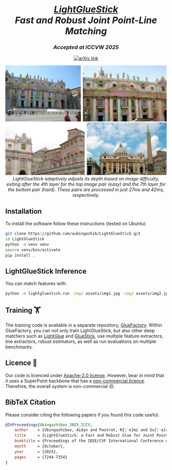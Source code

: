     

<p align="center">
  <h1 align="center"><ins><i>LightGlueStick</i></ins><br><i>Fast and Robust Joint Point-Line Matching</i></h1>
  <h3 align="center"><i>Accepted at ICCVW 2025</i></h3>
  <p align="center">
    <a href="https://arxiv.org/abs/2510.16438" target="_blank">
      <img src="https://img.shields.io/badge/arXiv-2510.16438-b31b1b.svg?logo=arxiv&logoColor=white" alt="arXiv link">
    </a>
  </p>
</p>


<div align="center">
  <img src="assets/viz_4th_layer_exit_lines.png" alt="4th Layer Exit Lines" width="700">
  <br>
  <img src="assets/viz_7th_layer_exit_lines.png" alt="7th Layer Exit Lines" width="700">
</div>

<div align="center" style="max-width:800px; margin:auto;">
  <i>LightGlueStick adaptively adjusts its depth based on image difficulty, exiting after the 4th layer for the top image pair (easy) and the 7th layer for the bottom pair (hard). These pairs are processed in just 27ms and 42ms, respectively.</i>
</div>

## Installation
To install the software follow these instructions (tested on Ubuntu)
```bash
git clone https://github.com/aubingazhib/LightGlueStick.git
cd LightGlueStick
python -m venv venv
source venv/bin/activate
pip install .
```

## LightGlueStick Inference
You can match features with:

```bash
python -m lightgluestick.run -img1 assets/img1.jpg -img2 assets/img2.jpg
```
## Training 🏋️
The training code is available in a separate repository, [GlueFactory](https://github.com/cvg/glue-factory). Within GlueFactory, you can not only train LightGlueStick, but also other deep matchers such as [LightGlue](https://github.com/cvg/LightGlue) and [GlueStick](https://github.com/cvg/GlueStick), use multiple feature extractors, line extractors, robust estimators, as well as run evaluations on multiple benchmarks.

## Licence 📜
Our code is licenced under [Apache-2.0 license](https://github.com/aubingazhib/LightGlueStick/blob/main/LICENSE).
However, bear in mind that it uses a SuperPoint backbone that has a 
[non-commercial licence](https://github.com/magicleap/SuperPointPretrainedNetwork/blob/master/LICENSE). Therefore, the overall system is non-commercial 😞.

## BibTeX Citation
Please consider citing the following papers if you found this code useful:

```bibtex
@InProceedings{Ubingazhibov_2025_ICCV,
    author    = {Ubingazhibov, Aidyn and Pautrat, R{\'e}mi and Su{\'a}rez, Iago and Liu, Shaohui and Pollefeys, Marc and Larsson, Viktor},
    title     = {LightGlueStick: a Fast and Robust Glue for Joint Point-Line Matching},
    booktitle = {Proceedings of the IEEE/CVF International Conference on Computer Vision (ICCV) Workshops},
    month     = {October},
    year      = {2025},
    pages     = {7244-7254}
}
```
